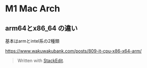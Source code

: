 # M1 Mac Arch

## arm64とx86_64 の違い
基本はarmとintel系の2種類


https://www.wakuwakubank.com/posts/809-it-cpu-x86-x64-arm/


> Written with [StackEdit](https://stackedit.io/).
<!--stackedit_data:
eyJoaXN0b3J5IjpbLTE0ODU0MDQ1ODhdfQ==
-->